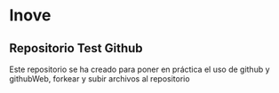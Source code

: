 # Inove

## Repositorio Test Github
Este repositorio se ha creado para poner en práctica el uso de github y githubWeb, forkear y subir archivos al repositorio
